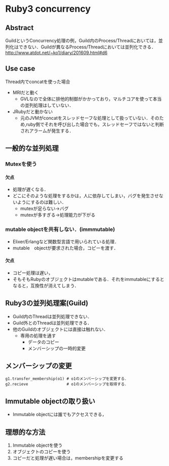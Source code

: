 #  Ruby3 concurrency

## Abstract

GuildというConcurrency処理の例，Guild内のProcess/Threadにおいては，並列化はできない．Guildが異なるProcess/Threadにおいては並列化できる．
http://www.atdot.net/~ko1/diary/201609.html#d6

## Use case

Thread内でconcatを使った場合

* MRIだと動く
  * GVLなので全体に排他的制御がかかっており，マルチコアを使って本当の並列処理はしていない．
* JRubyだと動かない
  * 元のJVMがconcatをスレッドセーフな処理として扱っていない．そのため,ruby側でそれを呼び出した場合でも，スレッドセーフではないと判断されアラームが発生する．

## 一般的な並列処理

### Mutexを使う

#### 欠点

* 処理が遅くなる．
* どこにそのような処理をするかは，人に依存してしまい，バグを発生させないようにするのは難しい．
  * mutexが足らない->バグ
  * mutexが多すぎる->処理能力が下がる

### mutable objectを共有しない．(immmutable)

* Elixer/Erlangなど関数型言語で用いられている処理．
* mutable　objectが要求された場合，コピーを渡す．

#### 欠点

* コピー処理は遅い，
* そもそもRubyのオブジェクトはmutableである．それをimmutableにするとなると，互換性が消えてしまう．

## Ruby3の並列処理案(Guild)

* Guild内のThreadは並列処理できない．
* Guild外とのThreadは並列処理できる．
* 他のGuildのオブジェクトには直接は触れない．
  * 専用の処理を通す
    * データのコピー
    * メンバーシップの一時的変更

## メンバーシップの変更

```
g1.transfer_membership(o1) # o1のメンバーシップを変更する．
g2.recieve                 # o1のメンバーシップを取得する．
```

## Immutable objectの取り扱い

* Immutable objectには誰でもアクセスできる，

## 理想的な方法

1. Immutable objectを使う
2. オブジェクトのコピーを使う
3. コピーだと処理が遅い場合は，membershipを変更する
